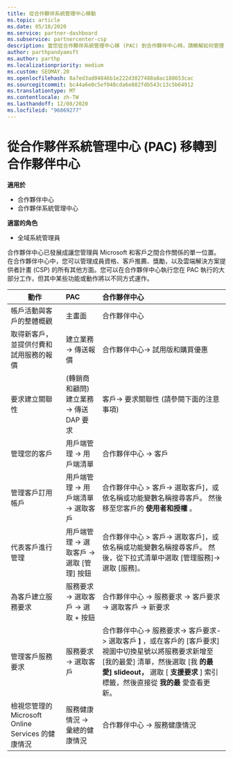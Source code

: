 ```yaml
---
title: 從合作夥伴系統管理中心移動
ms.topic: article
ms.date: 05/18/2020
ms.service: partner-dashboard
ms.subservice: partnercenter-csp
description: 當您從合作夥伴系統管理中心移 (PAC) 到合作夥伴中心時，請瞭解如何管理 CSP 方案成員資格、客戶參考、獎勵等等。
author: parthpandyamsft
ms.author: parthp
ms.localizationpriority: medium
ms.custom: SEOMAY.20
ms.openlocfilehash: 8a7ed3ad04846b1e222d3827488a8ac188653cac
ms.sourcegitcommit: bc44a6e0c5ef048cda6e882fdb543c13c5b64912
ms.translationtype: MT
ms.contentlocale: zh-TW
ms.lasthandoff: 12/08/2020
ms.locfileid: "96869277"
---
```

# <a name="moving-from-partner-admin-center-pac-to-the-partner-center"></a>從合作夥伴系統管理中心 (PAC) 移轉到合作夥伴中心

**適用於**
- 合作夥伴中心
- 合作夥伴系統管理中心

**適當的角色**
- 全域系統管理員

合作夥伴中心已發展成讓您管理與 Microsoft 和客戶之間合作關係的單一位置。 在合作夥伴中心中，您可以管理成員資格、客戶推薦、獎勵，以及雲端解決方案提供者計畫 (CSP) 的所有其他方面。您可以在合作夥伴中心執行您在 PAC 執行的大部分工作，但其中某些功能或動作將以不同方式運作。


|**動作**   |**PAC**   |**合作夥伴中心**   |
|--------------|:--------------|:---------------|
|帳戶活動與客戶的整體概觀|主畫面|合作夥伴中心|
|取得新客戶，並提供付費和試用服務的報價|建立業務 -> 傳送報價|合作夥伴中心-> 試用版和購買優惠 |
|要求建立關聯性|(轉銷商和顧問) 建立業務 -> 傳送 DAP 要求|客戶-> 要求關聯性 (請參閱下面的注意事項) |
|管理您的客戶|用戶端管理 -> 用戶端清單|合作夥伴中心 -> 客戶|
|管理客戶訂用帳戶|用戶端管理 -> 用戶端清單 -> 選取客戶|合作夥伴中心 > 客戶-> 選取客戶]，或依名稱或功能變數名稱搜尋客戶。 然後移至您客戶的 **使用者和授權** 。|
|代表客戶進行管理|用戶端管理 -> 選取客戶 -> 選取 [管理] 按鈕|合作夥伴中心 > 客戶-> 選取客戶]，或依名稱或功能變數名稱搜尋客戶。 然後，從下拉式清單中選取 [管理服務]-> 選取 [服務]。|
|為客戶建立服務要求|服務要求 -> 選取客戶 -> 選取 + 按鈕 | 合作夥伴中心 -> 服務要求 -> 客戶要求 -> 選取客戶 -> 新要求|
|管理客戶服務要求| 服務要求 -> 選取客戶|合作夥伴中心-> 服務要求-> 客戶要求-> 選取客戶 **]** ，或在客戶的 [客戶要求] 視圖中切換星號以將服務要求新增至 [我的最愛] 清單，然後選取 [我 **的最愛] slideout，** 選取 [ **支援要求** ] 索引標籤，然後直接從 **我的最** 愛查看更新。|
|檢視您管理的 Microsoft Online Services 的健康情況|服務健康情況 -> 彙總的健康情況|合作夥伴中心 -> 服務健康情況|
